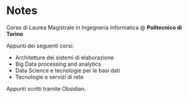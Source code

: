 # Notes

Corso di Laurea Magistrale in Ingegneria Informatica @ **Politecnico di Torino**

Appunti dei seguenti corsi:
- Architetture dei sistemi di elaborazione
- Big Data processing and analytics
- Data Science e tecnologie per le basi dati
- Tecnologie e servizi di rete

Appunti scritti tramite Obsidian.